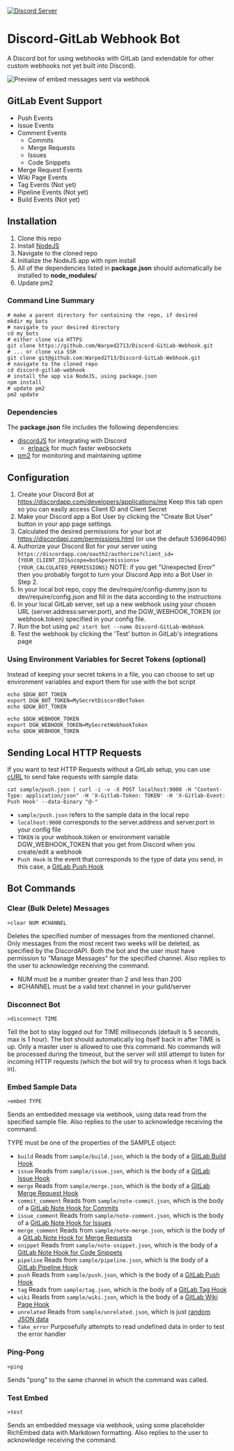 [![Discord Server](https://discordapp.com/api/guilds/310097366759768065/embed.png)](https://discord.gg/tZWqhWd)

# Discord-GitLab Webhook Bot

A Discord bot for using webhooks with GitLab (and extendable for other custom webhooks not yet built into Discord).

![Preview of embed messages sent via webhook](preview.png "WebHook Embed Preview")

## GitLab Event Support
* Push Events
* Issue Events
* Comment Events
    * Commits
    * Merge Requests
    * Issues
    * Code Snippets
* Merge Request Events
* Wiki Page Events
* Tag Events (Not yet)
* Pipeline Events (Not yet)
* Build Events (Not yet)


## Installation

1. Clone this repo
2. Install [NodeJS](https://nodejs.org/en/download/)
3. Navigate to the cloned repo
4. Initialize the NodeJS app with npm install
5. All of the dependencies listed in **package.json** should automatically be installed to **node_modules/**
6. Update pm2

### Command Line Summary

```
# make a parent directory for containing the repo, if desired
mkdir my_bots
# navigate to your desired directory
cd my_bots
# either clone via HTTPS
git clone https://github.com/Warped2713/Discord-GitLab-Webhook.git
# ... or clone via SSH
git clone git@github.com:Warped2713/Discord-GitLab-Webhook.git
# navigate to the cloned repo
cd discord-gitlab-webhook
# install the app via NodeJS, using package.json
npm install
# update pm2
pm2 update
```

### Dependencies

The **package.json** file includes the following dependencies:
* [discordJS](https://github.com/hydrabolt/discord.js/) for integrating with Discord
    * [erlpack](https://github.com/hammerandchisel/erlpack) for much faster websockets
* [pm2](http://pm2.keymetrics.io/docs/usage/quick-start/#cheat-sheet) for monitoring and maintaining uptime


## Configuration

1. Create your Discord Bot at https://discordapp.com/developers/applications/me Keep this tab open so you can easily access Client ID and Client Secret
2. Make your Discord app a Bot User by clicking the "Create Bot User" button in your app page settings.
3. Calculated the desired permissions for your bot at https://discordapi.com/permissions.html (or use the default 536964096)
4. Authorize your Discord Bot for your server using `https://discordapp.com/oauth2/authorize?client_id={YOUR_CLIENT_ID}&scope=bot&permissions={YOUR_CALCULATED_PERMISSIONS}` NOTE: if you get "Unexpected Error" then you probably forgot to turn your Discord App into a Bot User in Step 2.
5. In your local bot repo, copy the dev/require/config-dummy.json to dev/require/config.json and fill in the data according to the instructions
6. In your local GitLab server, set up a new webhook using your chosen URL (server.address:server.port), and the DGW_WEBHOOK_TOKEN (or webhook.token) specified in your config file.
7. Run the bot using `pm2 start bot --name Discord-GitLab-Webhook`
8. Test the webhook by clicking the 'Test' button in GitLab's integrations page

### Using Environment Variables for Secret Tokens (optional)

Instead of keeping your secret tokens in a file, you can choose to set up environment variables and export them for use with the bot script

```
echo $DGW_BOT_TOKEN
export DGW_BOT_TOKEN=MySecretDiscordBotToken
echo $DGW_BOT_TOKEN

echo $DGW_WEBHOOK_TOKEN
export DGW_WEBHOOK_TOKEN=MySecretWebhookToken
echo $DGW_WEBHOOK_TOKEN
```

## Sending Local HTTP Requests

If you want to test HTTP Requests without a GitLab setup, you can use [cURL](https://curl.haxx.se/) to send fake requests with sample data:

```
cat sample/push.json | curl -i -v -X POST localhost:9000 -H "Content-Type: application/json" -H 'X-Gitlab-Token: TOKEN' -H 'X-Gitlab-Event: Push Hook' --data-binary "@-"
```

* `sample/push.json` refers to the sample data in the local repo
* `localhost:9000` corresponds to the server.address and server.port in your config file
* `TOKEN` is your webhook.token or environment variable DGW_WEBHOOK_TOKEN that you get from Discord when you create/edit a webhook
* `Push Hook` is the event that corresponds to the type of data you send, in this case, a [GitLab Push Hook](https://docs.gitlab.com/ce/user/project/integrations/webhooks.html#push-events)


## Bot Commands

### Clear (Bulk Delete) Messages

`>clear NUM #CHANNEL`

Deletes the specified number of messages from the mentioned channel.  Only messages from the most recent two weeks will be deleted, as specified by the DiscordAPI.  Both the bot and the user must have permission to "Manage Messages" for the specified channel.  Also replies to the user to acknowledge receiving the command.

* NUM must be a number greater than 2 and less than 200
* #CHANNEL must be a valid text channel in your guild/server


### Disconnect Bot

`>disconnect TIME`

Tell the bot to stay logged out for TIME milliseconds (default is 5 seconds, max is 1 hour).  The bot should automatically log itself back in after TIME is up.  Only a master user is allowed to use this command. No commands will be processed during the timeout, but the server will still attempt to listen for incoming HTTP requests (which the bot will try to process when it logs back in).


### Embed Sample Data

`>embed TYPE`

Sends an embedded message via webhook, using data read from the specified sample file. Also replies to the user to acknowledge receiving the command.

TYPE must be one of the properties of the SAMPLE object:
* `build`  Reads from `sample/build.json`, which is the body of a [GitLab Build Hook](https://docs.gitlab.com/ce/user/project/integrations/webhooks.html#build-events)
* `issue`  Reads from `sample/issue.json`, which is the body of a [GitLab Issue Hook](https://docs.gitlab.com/ce/user/project/integrations/webhooks.html#issues-events)
* `merge`  Reads from `sample/merge.json`, which is the body of a [GitLab Merge Request Hook](https://docs.gitlab.com/ce/user/project/integrations/webhooks.html#merge-request-events)
* `commit_comment`  Reads from `sample/note-commit.json`, which is the body of a [GitLab Note Hook for Commits](https://docs.gitlab.com/ce/user/project/integrations/webhooks.html#comment-on-commit)
* `issue_comment`  Reads from `sample/note-comment.json`, which is the body of a [GitLab Note Hook for Issues](https://docs.gitlab.com/ce/user/project/integrations/webhooks.html#comment-on-issue)
* `merge_comment`  Reads from `sample/note-merge.json`, which is the body of a [GitLab Note Hook for Merge Requests](https://docs.gitlab.com/ce/user/project/integrations/webhooks.html#comment-on-merge-request)
* `snippet`  Reads from `sample/note-snippet.json`, which is the body of a [GitLab Note Hook for Code Snippets](https://docs.gitlab.com/ce/user/project/integrations/webhooks.html#comment-on-code-snippet)
* `pipeline`  Reads from `sample/pipeline.json`, which is the body of a [GitLab Pipeline Hook](https://docs.gitlab.com/ce/user/project/integrations/webhooks.html#pipeline-events)
* `push`  Reads from `sample/push.json`, which is the body of a [GitLab Push Hook](https://docs.gitlab.com/ce/user/project/integrations/webhooks.html#push-events)
* `tag`  Reads from `sample/tag.json`, which is the body of a [GitLab Tag Hook](https://docs.gitlab.com/ce/user/project/integrations/webhooks.html#tag-events)
* `wiki`  Reads from `sample/wiki.json`, which is the body of a [GitLab Wiki Page Hook](https://docs.gitlab.com/ce/user/project/integrations/webhooks.html#wiki-page-events)
* `unrelated`  Reads from `sample/unrelated.json`, which is just [random JSON data](http://www.json-generator.com/)
* `fake_error`  Purposefully attempts to read undefined data in order to test the error handler


### Ping-Pong

`>ping`

Sends "pong" to the same channel in which the command was called.

### Test Embed

`>test`

Sends an embedded message via webhook, using some placeholder RichEmbed data with Markdown formatting. Also replies to the user to acknowledge receiving the command.

